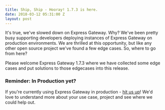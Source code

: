```yaml
---
title: Ship, Ship - Hooray! 1.7.3 is here.
date: 2018-03-12 05:31:00 Z
layout: post
---
```


It's true, we've slowed down on Express Gateway. Why? We've been pretty busy supporting developers deploying instances of Express Gateway on production environments. We are thrilled at this opportunity, but like any other open source project we've found a few edge cases. So, where to go from here? 

<!--excerpt-->

Please welcome Express Gateway 1.7.3 where we have collected some edge cases and put solutions to those edgecases into this release. 

### Reminder: In Production yet?

If you're currently using Express Gateway in production - [hit us up](mailto:info@express-gateway.io)! We'd love to understand more about your use case, project and see where we could help out. 